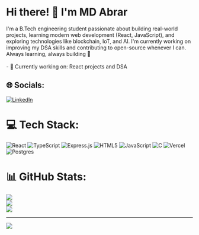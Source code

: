 # Hi there! 👋 I'm MD Abrar


I'm a B.Tech engineering student passionate about building real-world projects, learning modern web development (React, JavaScript), and exploring technologies like blockchain, IoT, and AI. I'm currently working on improving my DSA skills and contributing to open-source whenever I can. Always learning, always building 🚀<br><br>- 🔭 Currently working on: React projects and DSA


## 🌐 Socials:
[![LinkedIn](https://img.shields.io/badge/LinkedIn-%230077B5.svg?logo=linkedin&logoColor=white)](https://linkedin.com/in/https://www.linkedin.com/in/mohammedabrar934/) 

# 💻 Tech Stack:
![React](https://img.shields.io/badge/react-%2320232a.svg?style=flat&logo=react&logoColor=%2361DAFB) ![TypeScript](https://img.shields.io/badge/typescript-%23007ACC.svg?style=flat&logo=typescript&logoColor=white) ![Express.js](https://img.shields.io/badge/express.js-%23404d59.svg?style=flat&logo=express&logoColor=%2361DAFB) ![HTML5](https://img.shields.io/badge/html5-%23E34F26.svg?style=flat&logo=html5&logoColor=white) ![JavaScript](https://img.shields.io/badge/javascript-%23323330.svg?style=flat&logo=javascript&logoColor=%23F7DF1E) ![C](https://img.shields.io/badge/c-%2300599C.svg?style=flat&logo=c&logoColor=white) ![Vercel](https://img.shields.io/badge/vercel-%23000000.svg?style=flat&logo=vercel&logoColor=white) ![Postgres](https://img.shields.io/badge/postgres-%23316192.svg?style=flat&logo=postgresql&logoColor=white)
# 📊 GitHub Stats:
![](https://github-readme-stats.vercel.app/api?username=A-ES&theme=dark&hide_border=false&include_all_commits=true&count_private=false)<br/>
![](https://nirzak-streak-stats.vercel.app/?user=A-ES&theme=dark&hide_border=false)<br/>
![](https://github-readme-stats.vercel.app/api/top-langs/?username=A-ES&theme=dark&hide_border=false&include_all_commits=true&count_private=false&layout=compact)

---
[![](https://visitcount.itsvg.in/api?id=A-ES&icon=0&color=0)](https://visitcount.itsvg.in)

<!-- Proudly created with GPRM ( https://gprm.itsvg.in ) -->
